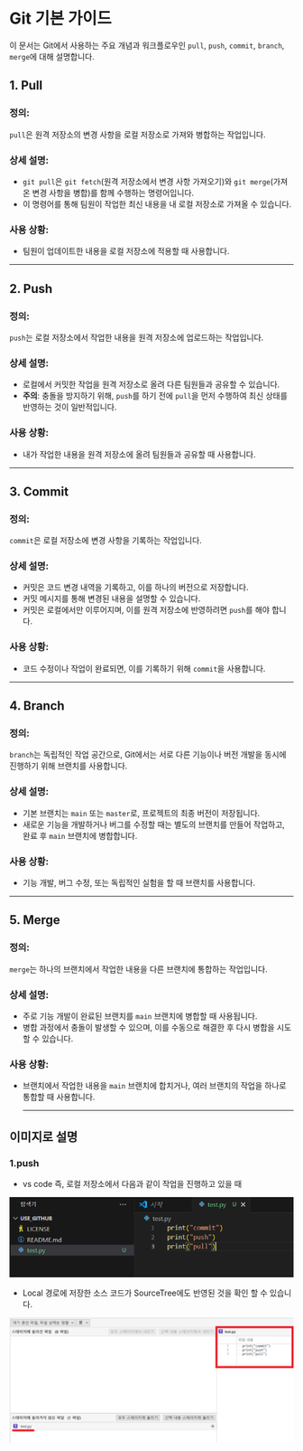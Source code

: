 # Git 기본 가이드

이 문서는 Git에서 사용하는 주요 개념과 워크플로우인 `pull`, `push`, `commit`, `branch`, `merge`에 대해 설명합니다.

## 1. Pull

### 정의:
`pull`은 원격 저장소의 변경 사항을 로컬 저장소로 가져와 병합하는 작업입니다.

### 상세 설명:
- `git pull`은 `git fetch`(원격 저장소에서 변경 사항 가져오기)와 `git merge`(가져온 변경 사항을 병합)를 함께 수행하는 명령어입니다.
- 이 명령어를 통해 팀원이 작업한 최신 내용을 내 로컬 저장소로 가져올 수 있습니다.

### 사용 상황:
- 팀원이 업데이트한 내용을 로컬 저장소에 적용할 때 사용합니다.

---

## 2. Push

### 정의:
`push`는 로컬 저장소에서 작업한 내용을 원격 저장소에 업로드하는 작업입니다.

### 상세 설명:
- 로컬에서 커밋한 작업을 원격 저장소로 올려 다른 팀원들과 공유할 수 있습니다.
- **주의**: 충돌을 방지하기 위해, `push`를 하기 전에 `pull`을 먼저 수행하여 최신 상태를 반영하는 것이 일반적입니다.

### 사용 상황:
- 내가 작업한 내용을 원격 저장소에 올려 팀원들과 공유할 때 사용합니다.

---

## 3. Commit

### 정의:
`commit`은 로컬 저장소에 변경 사항을 기록하는 작업입니다.

### 상세 설명:
- 커밋은 코드 변경 내역을 기록하고, 이를 하나의 버전으로 저장합니다.
- 커밋 메시지를 통해 변경된 내용을 설명할 수 있습니다.
- 커밋은 로컬에서만 이루어지며, 이를 원격 저장소에 반영하려면 `push`를 해야 합니다.

### 사용 상황:
- 코드 수정이나 작업이 완료되면, 이를 기록하기 위해 `commit`을 사용합니다.

---

## 4. Branch

### 정의:
`branch`는 독립적인 작업 공간으로, Git에서는 서로 다른 기능이나 버전 개발을 동시에 진행하기 위해 브랜치를 사용합니다.

### 상세 설명:
- 기본 브랜치는 `main` 또는 `master`로, 프로젝트의 최종 버전이 저장됩니다.
- 새로운 기능을 개발하거나 버그를 수정할 때는 별도의 브랜치를 만들어 작업하고, 완료 후 `main` 브랜치에 병합합니다.

### 사용 상황:
- 기능 개발, 버그 수정, 또는 독립적인 실험을 할 때 브랜치를 사용합니다.

---

## 5. Merge

### 정의:
`merge`는 하나의 브랜치에서 작업한 내용을 다른 브랜치에 통합하는 작업입니다.

### 상세 설명:
- 주로 기능 개발이 완료된 브랜치를 `main` 브랜치에 병합할 때 사용됩니다.
- 병합 과정에서 충돌이 발생할 수 있으며, 이를 수동으로 해결한 후 다시 병합을 시도할 수 있습니다.

### 사용 상황:
- 브랜치에서 작업한 내용을 `main` 브랜치에 합치거나, 여러 브랜치의 작업을 하나로 통합할 때 사용합니다.

  ---

## 이미지로 설명

### 1.push
- vs code 즉, 로컬 저장소에서 다음과 같이 작업을 진행하고 있을 때


![1.png](https://github.com/yeonhochi/use_github/blob/main/1.png)


- Local 경로에 저장한 소스 코드가 SourceTree에도 반영된 것을 확인 할 수 있습니다.


![2.png](https://github.com/yeonhochi/use_github/blob/main/2.png)
